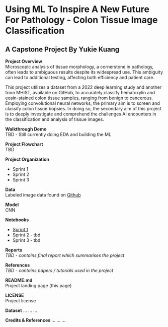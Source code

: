 

# Using ML To Inspire A New Future For Pathology - Colon Tissue Image Classification 

## A Capstone Project By Yukie Kuang 

**Project Overview**
<br>Microscopic analysis of tissue morphology, a cornerstone in pathology, often leads to ambiguous results despite its widespread use. This ambiguity can lead to additional testing, affecting both efficiency and patient care.

This project utilizes a dataset from a 2022 deep learning study and another from MHIST, available on GitHub, to accurately classify hematoxylin and eosin-stained colon tissue samples, ranging from benign to cancerous. Employing convolutional neural networks, the primary aim is to screen and classify colon tissue bopsies. In doing so, the secondary aim of this project is to deeply investigate and comprehend the challenges AI encounters in the classification and analysis of tissue images.
</br>

**Walkthrough Demo**
<br>TBD - Still currently doing EDA and building the ML 

**Project Flowchart**
<br>TBD

**Project Organization**
- Sprint 1
- Sprint 2
- Sprint 3

**Data**
<br> Labeled image data found on [Github](https://github.com/bupt-ai-cz/HSA-NRL/?tab=readme-ov-file)

**Model**
<br> CNN

**Notebooks**
- [Sprint 1](https://github.com/ykk-tiff/capstone/blob/master/colonML_Sprint1.ipynb)
- Sprint 2 - tbd
- Sprint 3 - tbd

**Reports**
<br> _TBD - contains final report which summarises the project_

**References**
<br> _TBD - contains papers / tutorials used in the project_

**README.md**
<br> Project landing page (this page)

**LICENSE**
<br> Project license


**Dataset**
... ... ...

**Credits & References**
... ... ...